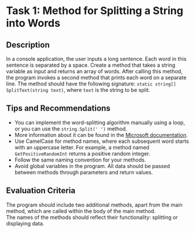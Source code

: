# **Task 1: Method for Splitting a String into Words**

## **Description**

In a console application, the user inputs a long sentence. Each word in this sentence is separated by a space. Create a method that takes a string variable as input and returns an array of words. After calling this method, the program invokes a second method that prints each word on a separate line. The method should have the following signature: `static string[] SplitText(string text)`, where `text` is the string to be split.

## **Tips and Recommendations**

- You can implement the word-splitting algorithm manually using a loop, or you can use the `string.Split(' ')` method.
- More information about it can be found in the [Microsoft documentation](https://docs.microsoft.com/en-us/dotnet/api/system.string.split).
- Use CamelCase for method names, where each subsequent word starts with an uppercase letter. For example, a method named `GetPositiveRandomInt` returns a positive random integer.
- Follow the same naming convention for your methods.
- Avoid global variables in the program. All data should be passed between methods through parameters and return values.

## Evaluation Criteria

The program should include two additional methods, apart from the main method, which are called within the body of the main method.  
The names of the methods should reflect their functionality: splitting or displaying data.
